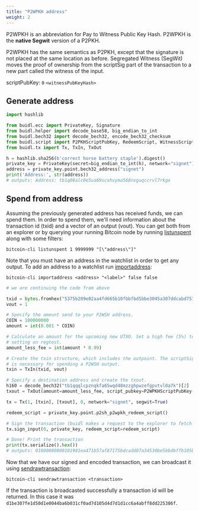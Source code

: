 ```yaml
---
title: "P2WPKH address"
weight: 2
---
```


P2WPKH is an abbreviation for Pay to Witness Public Key Hash. P2WPKH is the **native Segwit** 
version of a P2PKH.

P2WPKH has the same semantics as P2PKH, except that the signature is not placed at the same
location as before. Segregated Witness (SegWit) moves the proof of ownership from the scriptSig
part of the transaction to a new part called the witness of the input. 

scriptPubKey: `0` `<witnessPubKeyHash>`

## Generate address

```py
import hashlib

from buidl.ecc import PrivateKey, Signature
from buidl.helper import decode_base58, big_endian_to_int
from buidl.bech32 import decode_bech32, encode_bech32_checksum
from buidl.script import P2PKHScriptPubKey, RedeemScript, WitnessScript, P2WPKHScriptPubKey
from buidl.tx import Tx, TxIn, TxOut

h = hashlib.sha256(b'correct horse battery staple').digest()
private_key = PrivateKey(secret=big_endian_to_int(h), network="signet")
address = private_key.point.bech32_address("signet")
print('Address:', str(address))
# outputs: Address: tb1q08alc0e5ua69scxhvyma568nvguqccrvl7rkgx
```

## Spend from address

Assuming the previously generated address has received funds, we can spend them. In order to spend
them, we'll need information about the transaction id (txid) and a vector of an output (vout). You
can get both from an explorer or by querying your running Bitcoin node by running
[listunspent](https://chainquery.com/bitcoin-cli/listunspent) along with some filters:

`bitcoin-cli listunspent 1 9999999 "[\"address\"]"`

Note that you must have an address in the watchlist in order to get any output. To add an address
to a watchlist run [importaddress](https://chainquery.com/bitcoin-cli/importaddress):

`bitcoin-cli importaddress <address> "<label>" false false`

```py
# we are continuing the code from above

txid = bytes.fromhex("5375b209e02aa4fd665b10fbbfbd5bbe3045a307ddcabd7571f87ab571a41e98")
vout = 1

# Specify the amount send to your P2WSH address.
COIN = 100000000
amount = int(0.001 * COIN)

# Calculate an amount for the upcoming new UTXO. Set a high fee (5%) to bypass bitcoind minfee
# setting on regtest.
amount_less_fee = int(amount * 0.99)

# Create the txin structure, which includes the outpoint. The scriptSig defaults to being empty as
# is necessary for spending a P2WSH output.
txin = TxIn(txid, vout)

# Specify a destination address and create the txout.
h160 = decode_bech32("tb1qqqlcpznqkfa65wqd48mzzghpwzefgpvtvl0a7k")[2]
txout = TxOut(amount=amount_less_fee, script_pubkey=P2WPKHScriptPubKey(h160))

tx = Tx(1, [txin], [txout], 0, network="signet", segwit=True)

redeem_script = private_key.point.p2sh_p2wpkh_redeem_script()

# Sign the transaction (buidl makes a request to the explorer to fetch public key here)
tx.sign_input(0, private_key, redeem_script=redeem_script)

# Done! Print the transaction
print(tx.serialize().hex())
# outputs: 01000000000101981ea471b57af87175bdcadd07a34530be5bbdbffb105b66fda42ae009b275530100000000ffffffff01b882010000000000160014003f808a60b27baa380da9f62122e170b294058b02483045022100ca58968430508ce0a36b45c7ad53de85fbf111569ed822d69844fc232df9a7a6022011445083ce81f4cce1e8bc4a82b8338f9025de080dfb7e202352fe66411d117f01210378d430274f8c5ec1321338151e9f27f4c676a008bdf8638d07c0b6be9ab35c7100000000
```

Now that we have our signed and encoded transaction, we can broadcast it using
[sendrawtransaction](https://chainquery.com/bitcoin-cli/sendrawtransaction):

`bitcoin-cli sendrawtransaction <transaction>`

If the transaction is broadcasted successfully a transaction id will be returned. In this case it was `d1be307fe1d50d1e0044ba6b031cf0ad7d105d4d7d1d1cc6a4abff8dd225386f`.
